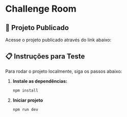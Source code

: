 # Challenge Room

## 🚀 Projeto Publicado

Acesse o projeto publicado através do link abaixo:

## 📋 Instruções para Teste

Para rodar o projeto localmente, siga os passos abaixo:

1. **Instale as dependências:**
   ```bash
   npm install
   
1. **Iniciar projeto**
   ```bash
   npm run dev

